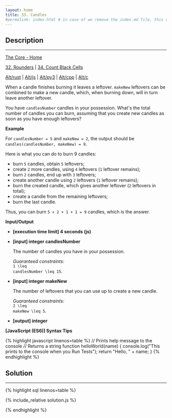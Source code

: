 ```yaml
---
layout: home
title: 33. Candles
#permalink: index.html # in case of we remove the index.md file, this doc will be the index page
---
```


<div class="row">
<div class="columnStmt" markdown="1">

## Description

---

[The Core - Home](../../code-signal-arcade-thecore/README.html)

[32. Rounders](../32_rounders/README.md) | [34. Count Black Cells](../34_countBlackCells/README.html)

[Alt/rust](./Alt_rust/README.md) | [Alt/js](./Alt_js/README.html) | [Alt/py3](./Alt_py3/README.md) | [Alt/cpp](./Alt_cpp/README.md) | [Alt/c](./Alt_c/README.md)

When a candle finishes burning it leaves a leftover. <code>makeNew</code> leftovers can be combined to make a new candle, which, when burning down, will in turn leave another leftover.

You have <code>candlesNumber</code> candles in your possession. What's the total number of candles you can burn, assuming that you create new candles as soon as you have enough leftovers?

**Example**

For <code>candlesNumber = 5</code> and <code>makeNew = 2</code>, the output should be
<code>candles(candlesNumber, makeNew) = 9</code>.

Here is what you can do to burn 9 candles:

- burn <code>5</code> candles, obtain <code>5</code> leftovers;
- create <code>2</code> more candles, using <code>4</code> leftovers (<code>1</code> leftover remains);
- burn <code>2</code> candles, end up with <code>3</code> leftovers;
- create another candle using <code>2</code> leftovers (<code>1</code> leftover remains);
- burn the created candle, which gives another leftover (<code>2</code> leftovers in total);
- create a candle from the remaining leftovers;
- burn the last candle.

Thus, you can burn <code>5 + 2 + 1 + 1 = 9</code> candles, which is the answer.

**Input/Output**

- **[execution time limit] 4 seconds (js)**

- **[input] integer candlesNumber**

  The number of candles you have in your possession.

  _Guaranteed constraints:_<br>
  <code type='math/tex'>1 \leq candlesNumber \leq 15</code>.

- **[input] integer makeNew**

  The number of leftovers that you can use up to create a new candle.

  _Guaranteed constraints:_<br>
  <code type='math/tex'>2 \leq makeNew \leq 5</code>.

- **[output] integer**

**[JavaScript (ES6)] Syntax Tips**

{% highlight javascript linenos=table %}
// Prints help message to the console
// Returns a string
function helloWorld(name) {
console.log("This prints to the console when you Run Tests");
return "Hello, " + name;
}
{% endhighlight %}

</div>
<div class="columnSol" markdown="1">

## Solution

---

{% highlight sql linenos=table %}

{% include_relative solution.js %}

{% endhighlight %}

</div>
</div>
